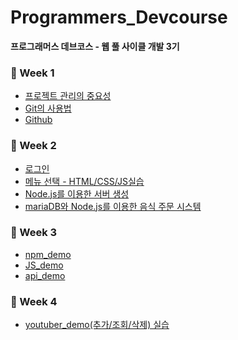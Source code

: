 # Programmers_Devcourse
 **프로그래머스 데브코스 - 웹 풀 사이클 개발 3기**

 ### 🌼 Week 1
 - [프로젝트 관리의 중요성](https://github.com/IIINHWAA/Programmers_Devcourse/blob/main/Week1/Day1.md) <br>
 - [Git의 사용법](https://github.com/IIINHWAA/Programmers_Devcourse/blob/main/Week1/Day2.md) <br>
 - [Github](https://github.com/IIINHWAA/Programmers_Devcourse/blob/main/Week1/Day4.md) <br>


 ### 🌼 Week 2
 - [로그인](https://github.com/IIINHWAA/Programmers_Devcourse/blob/main/Week2/Login/README.md) <br>
 - [메뉴 선택 - HTML/CSS/JS실습](https://github.com/IIINHWAA/Programmers_Devcourse/tree/main/Week2/Simple_Market) <br>
 - [Node.js를 이용한 서버 생성](https://github.com/IIINHWAA/Programmers_Devcourse/blob/main/Week2/Server/README.md)<br>
 - [mariaDB와 Node.js를 이용한 음식 주문 시스템](https://github.com/IIINHWAA/Programmers_Devcourse/blob/main/Week2/Restaurant_System/README.md)<br>

 ### 🌼 Week 3
 - [npm_demo](https://github.com/IIINHWAA/Programmers_Devcourse/tree/main/Week3/NODE_BASE/npm_demo) <br>
 - [JS_demo](https://github.com/IIINHWAA/Programmers_Devcourse/tree/main/Week3/NODE_BASE/js_demo) <br>
 - [api_demo](https://github.com/IIINHWAA/Programmers_Devcourse/blob/main/Week3/NODE_BASE/api_demo/README.md)<br>
 
 ### 🌼 Week 4
 - [youtuber_demo(추가/조회/삭제) 실습]() <br>


